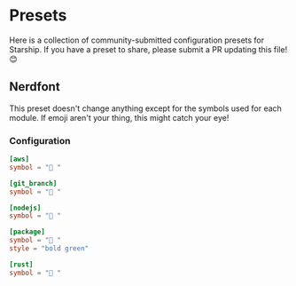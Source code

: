 # Presets

Here is a collection of community-submitted configuration presets for Starship.
If you have a preset to share, please submit a PR updating this file! 😊

## Nerdfont
This preset doesn't change anything except for the symbols used for each module.
If emoji aren't your thing, this might catch your eye!

### Configuration
```toml
[aws]
symbol = " "

[git_branch]
symbol = " "

[nodejs]
symbol = " "

[package]
symbol = " "
style = "bold green"

[rust]
symbol = " "
```
